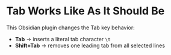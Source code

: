 # Tab Works Like As It Should Be

This Obsidian plugin changes the Tab key behavior:

- **Tab** → inserts a literal tab character `\t`
- **Shift+Tab** → removes one leading tab from all selected lines